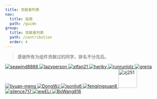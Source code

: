 ```yaml
---
title: 贡献者列表
nav:
  title: 指南
  path: /guide
group:
  title: 贡献者列表
  path: /contribution
  order: 4
---
```


> 感谢所有为组件贡献过的同学，排名不分先后。

<!-- <a href="https://github.com/baukh789" target="_blank">
	<img src="https://avatars.githubusercontent.com/u/11342827?s=60&v=4" alt="baukh789" />
</a> -->
<!-- <a href="https://github.com/rookie125" target="_blank">
	<img src="https://avatars3.githubusercontent.com/u/11306273?s=60&v=4" alt="rookie125" />
</a> -->

<a href="https://github.com/seawind8888" target="_blank">
	<img src="https://avatars0.githubusercontent.com/u/16148014?s=60&v=4" alt="seawind8888" />
</a>

<a href="https://github.com/lazyperson" target="_blank">
	<img src="https://avatars.githubusercontent.com/u/18607584?s=60&v=4" alt="lazyperson" />
</a>

<!-- <a href="https://github.com/silence717" target="_blank">
	<img src="https://avatars0.githubusercontent.com/u/8267830?s=60&v=4" alt="silence717" />
</a> -->



<a href="https://github.com/xtfan21" target="_blank">
	<img src="https://avatars3.githubusercontent.com/u/23092282?s=60&v=4" alt="xtfan21" />
</a>

<!-- <a href="https://github.com/BoWang816" target="_blank">
	<img src="https://avatars0.githubusercontent.com/u/26587649?s=60&v=4" alt="BoWang816" />
</a> -->

<a href="https://github.com/heriky" target="_blank">
	<img src="https://avatars1.githubusercontent.com/u/12195736?s=60&v=4" alt="heriky" />
</a>

<a href="https://github.com/runrunlolz" target="_blank">
	<img src="https://avatars0.githubusercontent.com/u/20176682?s=60&v=4" alt="runrunlolz" />
</a>

<a href="https://github.com/greria" target="_blank">
	<img src="https://avatars3.githubusercontent.com/u/16697576?s=60&v=4" alt="greria" />
</a>

<a href="https://github.com/liyuan-meng" target="_blank">
	<img src="https://avatars1.githubusercontent.com/u/34151318?s=60&v=4" alt="liyuan-meng" />
</a>

<a href="https://github.com/DongWJ" target="_blank">
	<img src="https://avatars0.githubusercontent.com/u/24518633?s=60&v=4" alt="DongWJ" />
</a>

<a href="https://github.com/jsonliu6" target="_blank">
	<img src="https://avatars1.githubusercontent.com/u/15153054?s=60&v=4" alt="jsonliu6" />
</a>

<a href="https://github.com/fengjingxuan8" target="_blank">
	<img src="https://avatars.githubusercontent.com/u/12249595?s=60&v=4" alt="fengjingxuan8" />
</a>

<a href="https://github.com/zj251" target="_blank">
	<img src="https://avatars1.githubusercontent.com/u/41313132?s=60&v=4" style="width:60px" alt="zj251" />
</a>

<a href="https://github.com/silence717" target="_blank">
	<img src="https://avatars0.githubusercontent.com/u/8267830?s=60&v=4" alt="silence717" />
</a>

<a href="https://github.com/wwELi" target="_blank">
	<img src="https://avatars1.githubusercontent.com/u/22408704?s=60&v=4" alt="wwELi" />
</a>

<a href="https://github.com/BoWang816" target="_blank">
	<img src="https://avatars0.githubusercontent.com/u/26587649?s=60&v=4" alt="BoWang816" />
</a>
